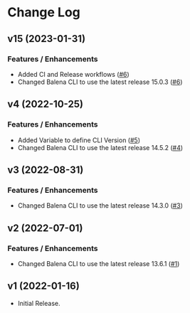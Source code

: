 # Change Log

## v15 (2023-01-31)

### Features / Enhancements

- Added CI and Release workflows ([#6](https://github.com/Theia-Scientific/balena-cli/pull/6))
- Changed Balena CLI to use the latest release 15.0.3 ([#6](https://github.com/Theia-Scientific/balena-cli/pull/6))

## v4 (2022-10-25)

### Features / Enhancements

- Added Variable to define CLI Version ([#5](https://github.com/Theia-Scientific/balena-cli/pull/5))
- Changed Balena CLI to use the latest release 14.5.2 ([#4](https://github.com/Theia-Scientific/balena-cli/pull/4))

## v3 (2022-08-31)

### Features / Enhancements

- Changed Balena CLI to use the latest release 14.3.0 ([#3](https://github.com/Theia-Scientific/balena-cli/pull/3))

## v2 (2022-07-01)

### Features / Enhancements

- Changed Balena CLI to use the latest release 13.6.1 ([#1](https://github.com/Theia-Scientific/balena-cli/pull/1))

## v1 (2022-01-16)

- Initial Release.
